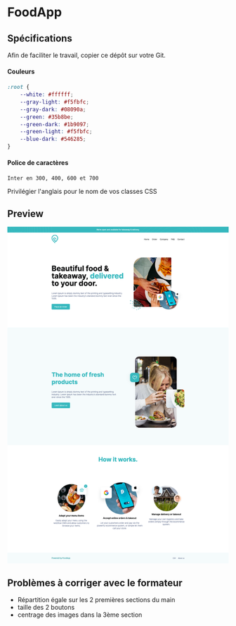 # FoodApp

## Spécifications

Afin de faciliter le travail, copier ce dépôt sur votre Git.

#### Couleurs

```css
:root {
    --white: #ffffff;
    --gray-light: #f5fbfc;
    --gray-dark: #08090a;
    --green: #35b8be;
    --green-dark: #1b9097;
    --green-light: #f5fbfc;
    --blue-dark: #546285;
}
```

#### Police de caractères

```
Inter en 300, 400, 600 et 700
```

Privilégier l'anglais pour le nom de vos classes CSS

## Preview

![Preview desktop](preview_desktop.png)

## Problèmes à corriger avec le formateur
- Répartition égale sur les 2 premières sections du main
- taille des 2 boutons
- centrage des images dans la 3ème section
